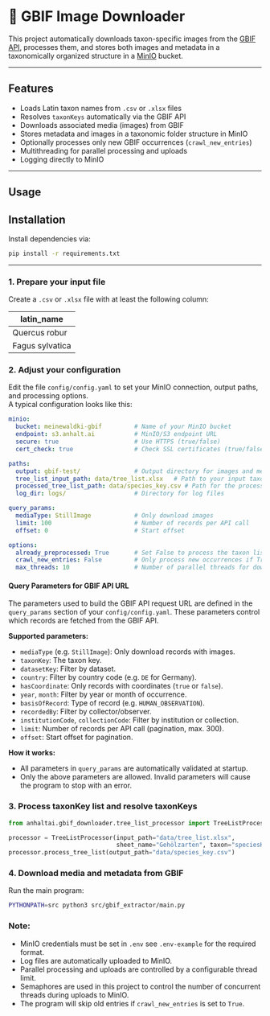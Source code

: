 # 🌳 GBIF Image Downloader

This project automatically downloads taxon-specific images from the [GBIF API](https://techdocs.gbif.org/en/openapi/),
processes them, and stores both images and metadata in a taxonomically organized structure in a
[MinIO](https://www.min.io/) bucket.

---

## Features

- Loads Latin taxon names from `.csv` or `.xlsx` files
- Resolves `taxonKeys` automatically via the GBIF API
- Downloads associated media (images) from GBIF
- Stores metadata and images in a taxonomic folder structure in MinIO
- Optionally processes only new GBIF occurrences (`crawl_new_entries`)
- Multithreading for parallel processing and uploads
- Logging directly to MinIO

---

## Usage

## Installation

Install dependencies via:

```bash
pip install -r requirements.txt
```

---

### 1. Prepare your input file

Create a `.csv` or `.xlsx` file with at least the following column:

| latin_name      |
|-----------------|
| Quercus robur   |
| Fagus sylvatica |

### 2. Adjust your configuration

Edit the file `config/config.yaml` to set your MinIO connection, output paths, and processing options.  
A typical configuration looks like this:

```yaml
minio:
  bucket: meinewaldki-gbif         # Name of your MinIO bucket
  endpoint: s3.anhalt.ai           # MinIO/S3 endpoint URL
  secure: true                     # Use HTTPS (true/false)
  cert_check: true                 # Check SSL certificates (true/false)

paths:
  output: gbif-test/               # Output directory for images and metadata
  tree_list_input_path: data/tree_list.xlsx   # Path to your input taxon list
  processed_tree_list_path: data/species_key.csv # Path for the processed taxonKey list
  log_dir: logs/                   # Directory for log files

query_params:
  mediaType: StillImage            # Only download images
  limit: 100                       # Number of records per API call
  offset: 0                        # Start offset

options:
  already_preprocessed: True       # Set False to process the taxon list again
  crawl_new_entries: False         # Only process new occurrences if True
  max_threads: 10                  # Number of parallel threads for downloads/uploads
```

#### Query Parameters for GBIF API URL

The parameters used to build the GBIF API request URL are defined in the `query_params` section of your
`config/config.yaml`. These parameters control which records are fetched from the GBIF API.

**Supported parameters:**

- `mediaType` (e.g. `StillImage`): Only download records with images.
- `taxonKey`: The taxon key.
- `datasetKey`: Filter by dataset.
- `country`: Filter by country code (e.g. `DE` for Germany).
- `hasCoordinate`: Only records with coordinates (`true` or `false`).
- `year`, `month`: Filter by year or month of occurrence.
- `basisOfRecord`: Type of record (e.g. `HUMAN_OBSERVATION`).
- `recordedBy`: Filter by collector/observer.
- `institutionCode`, `collectionCode`: Filter by institution or collection.
- `limit`: Number of records per API call (pagination, max. 300).
- `offset`: Start offset for pagination.

**How it works:**

- All parameters in `query_params` are automatically validated at startup.
- Only the above parameters are allowed. Invalid parameters will cause the program to stop with an error.

### 3. Process taxonKey list and resolve taxonKeys

```python
from anhaltai.gbif_downloader.tree_list_processor import TreeListProcessor

processor = TreeListProcessor(input_path="data/tree_list.xlsx",
                              sheet_name="Gehölzarten", taxon="speciesKey")
processor.process_tree_list(output_path="data/species_key.csv")
```

### 4. Download media and metadata from GBIF

Run the main program:

```bash
PYTHONPATH=src python3 src/gbif_extractor/main.py
```

### Note:

- MinIO credentials must be set in `.env` see `.env-example` for the required format\.
- Log files are automatically uploaded to MinIO.
- Parallel processing and uploads are controlled by a configurable thread limit.
- Semaphores are used in this project to control the number of concurrent threads
  during uploads to MinIO.
- The program will skip old entries if `crawl_new_entries` is set to `True`.
